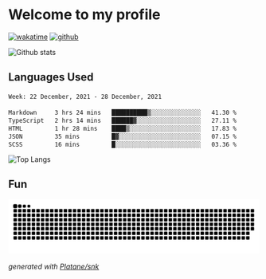 # Welcome to my profile

[![wakatime](https://wakatime.com/badge/user/82c377cd-a54c-404c-b7df-177b313ca539.svg)](https://wakatime.com/@82c377cd-a54c-404c-b7df-177b313ca539)
[![github](https://img.shields.io/github/followers/xinthose?logo=github&style=plastic)](https://github.com/alanhamlett?tab=followers)

![Github stats](https://github-readme-stats.vercel.app/api?username=xinthose&show_icons=true&theme=radical&count_private=true)

## Languages Used

<!--START_SECTION:waka-->
```text
Week: 22 December, 2021 - 28 December, 2021

Markdown     3 hrs 24 mins   ██████████▒░░░░░░░░░░░░░░   41.30 % 
TypeScript   2 hrs 14 mins   ██████▓░░░░░░░░░░░░░░░░░░   27.11 % 
HTML         1 hr 28 mins    ████▒░░░░░░░░░░░░░░░░░░░░   17.83 % 
JSON         35 mins         █▓░░░░░░░░░░░░░░░░░░░░░░░   07.15 % 
SCSS         16 mins         █░░░░░░░░░░░░░░░░░░░░░░░░   03.36 % 
```
<!--END_SECTION:waka-->

![Top Langs](https://github-readme-stats.vercel.app/api/top-langs/?username=xinthose)

## Fun
![github contribution grid snake animation](https://raw.githubusercontent.com/xinthose/xinthose/output/github-contribution-grid-snake.svg)

_generated with [Platane/snk](https://github.com/Platane/snk)_
